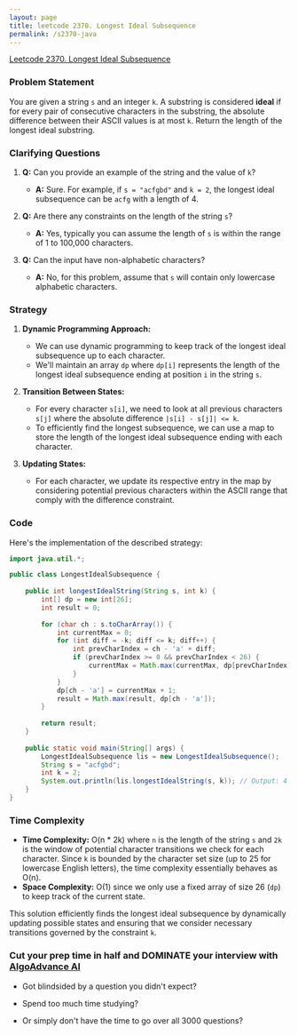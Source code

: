 ```yaml
---
layout: page
title: leetcode 2370. Longest Ideal Subsequence
permalink: /s2370-java
---
```

[Leetcode 2370. Longest Ideal Subsequence](https://algoadvance.github.io/algoadvance/l2370)
### Problem Statement

You are given a string `s` and an integer `k`. A substring is considered **ideal** if for every pair of consecutive characters in the substring, the absolute difference between their ASCII values is at most `k`. Return the length of the longest ideal substring.

### Clarifying Questions

1. **Q:** Can you provide an example of the string and the value of `k`?
   - **A:** Sure. For example, if `s = "acfgbd"` and `k = 2`, the longest ideal subsequence can be `acfg` with a length of 4.

2. **Q:** Are there any constraints on the length of the string `s`?
   - **A:** Yes, typically you can assume the length of `s` is within the range of 1 to 100,000 characters.

3. **Q:** Can the input have non-alphabetic characters?
   - **A:** No, for this problem, assume that `s` will contain only lowercase alphabetic characters.

### Strategy

1. **Dynamic Programming Approach:**
   - We can use dynamic programming to keep track of the longest ideal subsequence up to each character.
   - We'll maintain an array `dp` where `dp[i]` represents the length of the longest ideal subsequence ending at position `i` in the string `s`.
   
2. **Transition Between States:**
   - For every character `s[i]`, we need to look at all previous characters `s[j]` where the absolute difference `|s[i] - s[j]| <= k`.
   - To efficiently find the longest subsequence, we can use a map to store the length of the longest ideal subsequence ending with each character.
   
3. **Updating States:**
   - For each character, we update its respective entry in the map by considering potential previous characters within the ASCII range that comply with the difference constraint.
   
### Code
Here's the implementation of the described strategy:

```java
import java.util.*;

public class LongestIdealSubsequence {
    
    public int longestIdealString(String s, int k) {
        int[] dp = new int[26];
        int result = 0;
        
        for (char ch : s.toCharArray()) {
            int currentMax = 0;
            for (int diff = -k; diff <= k; diff++) {
                int prevCharIndex = ch - 'a' + diff;
                if (prevCharIndex >= 0 && prevCharIndex < 26) {
                    currentMax = Math.max(currentMax, dp[prevCharIndex]);
                }
            }
            dp[ch - 'a'] = currentMax + 1;
            result = Math.max(result, dp[ch - 'a']);
        }
        
        return result;
    }
    
    public static void main(String[] args) {
        LongestIdealSubsequence lis = new LongestIdealSubsequence();
        String s = "acfgbd";
        int k = 2;
        System.out.println(lis.longestIdealString(s, k)); // Output: 4
    }
}
```

### Time Complexity

- **Time Complexity:** O(n * 2k) where `n` is the length of the string `s` and `2k` is the window of potential character transitions we check for each character. Since `k` is bounded by the character set size (up to 25 for lowercase English letters), the time complexity essentially behaves as O(n).
- **Space Complexity:** O(1) since we only use a fixed array of size 26 (`dp`) to keep track of the current state.

This solution efficiently finds the longest ideal subsequence by dynamically updating possible states and ensuring that we consider necessary transitions governed by the constraint `k`.


### Cut your prep time in half and DOMINATE your interview with [AlgoAdvance AI](https://algoAdvance.com)

- Got blindsided by a question you didn't expect?

- Spend too much time studying?

- Or simply don't have the time to go over all 3000 questions?

